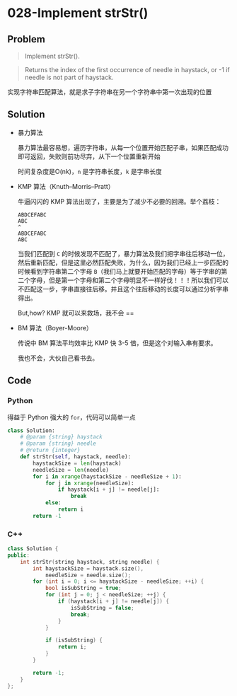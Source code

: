 # 028-Implement strStr()

## Problem

> Implement strStr().

> Returns the index of the first occurrence of needle in haystack, or -1 if needle is not part of haystack.

实现字符串匹配算法，就是求子字符串在另一个字符串中第一次出现的位置

## Solution

- 暴力算法

    暴力算法最容易想，遍历字符串，从每一个位置开始匹配子串，如果匹配成功即可返回，失败则前功尽弃，从下一个位置重新开始

    时间复杂度是O(nk)，`n` 是字符串长度，`k` 是字串长度

- KMP 算法（Knuth–Morris–Pratt）

    牛逼闪闪的 KMP 算法出现了，主要是为了减少不必要的回溯。举个荔枝：

    ```
  ABDCEFABC
  ABC
    ^
  ABDCEFABC
   ABC
    ```

    当我们匹配到 `C` 的时候发现不匹配了，暴力算法及我们把字串往后移动一位，然后重新匹配，但是这里必然匹配失败，为什么，因为我们已经上一步匹配的时候看到字符串第二个字母 `B`（我们马上就要开始匹配的字母）等于字串的第二个字母，但是第一个字母和第二个字母明显不一样好伐！！！所以我们可以不匹配这一步，字串直接往后移。并且这个往后移动的长度可以通过分析字串得出。

    But,how? KMP 就可以来救场，我不会 ==


- BM 算法（Boyer-Moore）

    传说中 BM 算法平均效率比 KMP 快 3-5 倍，但是这个对输入串有要求。

    我也不会，大伙自己看书去。

## Code

### Python

得益于 Python 强大的 `for`，代码可以简单一点

```python
class Solution:
    # @param {string} haystack
    # @param {string} needle
    # @return {integer}
    def strStr(self, haystack, needle):
        haystackSize = len(haystack)
        needleSize = len(needle)
        for i in xrange(haystackSize - needleSize + 1):
            for j in xrange(needleSize):
                if haystack[i + j] != needle[j]:
                    break
            else:
                return i
        return -1
```

### C++

```cpp
class Solution {
public:
    int strStr(string haystack, string needle) {
        int haystackSize = haystack.size(),
            needleSize = needle.size();
        for (int i = 0; i <= haystackSize - needleSize; ++i) {
            bool isSubString = true;
            for (int j = 0; j < needleSize; ++j) {
                if (haystack[i + j] != needle[j]) {
                    isSubString = false;
                    break;
                }
            }

            if (isSubString) {
                return i;
            }
        }

        return -1;
    }
};
```
